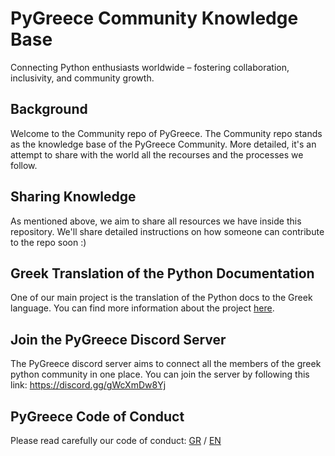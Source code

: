 # PyGreece Community Knowledge Base

Connecting Python enthusiasts worldwide – fostering collaboration, inclusivity, and community growth.

## Background

Welcome to the Community repo of PyGreece. The Community repo stands as the knowledge base of the PyGreece Community. More detailed, it's an attempt to share with the world all the recourses and the processes we follow.

## Sharing Knowledge

As mentioned above, we aim to share all resources we have inside this repository. We'll share detailed instructions on how someone can contribute to the repo soon :)

## Greek Translation of the Python Documentation

One of our main project is the translation of the Python docs to the Greek language. You can find more information about the project [here](https://github.com/pygreece/python-docs-gr/).

## Join the PyGreece Discord Server

The PyGreece discord server aims to connect all the members of the greek python community in one place. You can join the server by following this link: https://discord.gg/gWcXmDw8Yj

## PyGreece Code of Conduct

Please read carefully our code of conduct: [GR](https://github.com/pygreece/community/blob/update-readme/code-of-conduct/greek.md) / [EN](https://github.com/pygreece/community/blob/update-readme/code-of-conduct/english.md)
